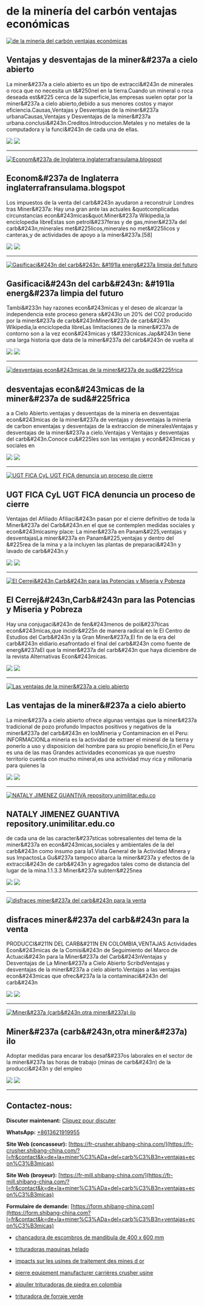 # de la minería del carbón ventajas económicas

<a href="https://swt.shibang-china.com/?l=fr&img&k=de+la+miner%C3%ADa+del+carb%C3%B3n+ventajas+econ%C3%B3micas" target="_blank">![de la minería del carbón ventajas económicas](http://static.shibang-china.com/all-800x300/1396.jpg)</a>

## Ventajas y desventajas de la miner&#237a a cielo abierto
La miner&#237a a cielo abierto es un tipo de extracci&#243n de minerales o roca que no necesita un t&#250nel en la tierra.Cuando un mineral o roca deseada est&#225 cerca de la superficie,las empresas suelen optar por la miner&#237a a cielo abierto,debido a sus menores costos y mayor eficiencia.Causas,Ventajas y Desventajas de la miner&#237a urbanaCausas,Ventajas y Desventajas de la miner&#237a urbana.conclusi&#243n.Creditos.Introduccion.Metales y no metales de la computadora y la funci&#243n de cada una de ellas.


<a href="https://whatsapp.shibangsoft.com/WhatsApp.php" target="_blank" title="WhatsApp">![](http://static.shibang-china.com/icon/whatsapp.png)</a> <a href="https://swt.shibang-china.com/?l=fr&icon&k=de+la+miner%C3%ADa+del+carb%C3%B3n+ventajas+econ%C3%B3micas" target="_blank">![](http://static.shibang-china.com/icon/chat-fr.png)</a>

---

<a href="https://swt.shibang-china.com/?l=fr&img&k=de+la+miner%C3%ADa+del+carb%C3%B3n+ventajas+econ%C3%B3micas" target="_blank">![Econom&#237a de Inglaterra inglaterrafransulama.blogspot](http://static.shibang-china.com/all-800x300/1096.jpg)</a>

## Econom&#237a de Inglaterra inglaterrafransulama.blogspot
Los impuestos de la venta del carb&#243n ayudaron a reconstruir Londres tras Miner&#237a: Hay una gran ante las actuales &quotcomplicadas circunstancias econ&#243micas&quot.Miner&#237a Wikipedia,la enciclopedia libreEstas son petrol&#237feras y de gas,miner&#237a del carb&#243n,minerales met&#225licos,minerales no met&#225licos y canteras,y de actividades de apoyo a la miner&#237a.[58]


<a href="https://whatsapp.shibangsoft.com/WhatsApp.php" target="_blank" title="WhatsApp">![](http://static.shibang-china.com/icon/whatsapp.png)</a> <a href="https://swt.shibang-china.com/?l=fr&icon&k=de+la+miner%C3%ADa+del+carb%C3%B3n+ventajas+econ%C3%B3micas" target="_blank">![](http://static.shibang-china.com/icon/chat-fr.png)</a>

---

<a href="https://swt.shibang-china.com/?l=fr&img&k=de+la+miner%C3%ADa+del+carb%C3%B3n+ventajas+econ%C3%B3micas" target="_blank">![Gasificaci&#243n del carb&#243n: &#191la energ&#237a limpia del futuro](http://static.shibang-china.com/all-800x300/1240.jpg)</a>

## Gasificaci&#243n del carb&#243n: &#191la energ&#237a limpia del futuro
Tambi&#233n hay razones econ&#243micas y el deseo de alcanzar la independencia este proceso genera s&#243lo un 20% del CO2 producido por la miner&#237a de carb&#243nMiner&#237a de carb&#243n Wikipedia,la enciclopedia libreLas limitaciones de la miner&#237a de contorno son a la vez econ&#243micas y t&#233cnicas.Jap&#243n tiene una larga historia que data de la miner&#237a del carb&#243n de vuelta al


<a href="https://whatsapp.shibangsoft.com/WhatsApp.php" target="_blank" title="WhatsApp">![](http://static.shibang-china.com/icon/whatsapp.png)</a> <a href="https://swt.shibang-china.com/?l=fr&icon&k=de+la+miner%C3%ADa+del+carb%C3%B3n+ventajas+econ%C3%B3micas" target="_blank">![](http://static.shibang-china.com/icon/chat-fr.png)</a>

---

<a href="https://swt.shibang-china.com/?l=fr&img&k=de+la+miner%C3%ADa+del+carb%C3%B3n+ventajas+econ%C3%B3micas" target="_blank">![desventajas econ&#243micas de la miner&#237a de sud&#225frica](http://static.shibang-china.com/all-800x300/886.jpg)</a>

## desventajas econ&#243micas de la miner&#237a de sud&#225frica
a a Cielo Abierto.ventajas y desventajas de la mineria en desventajas econ&#243micas de la miner&#237a de ventajas y desventajas la mineria de carbon enventajas y desventajas de la extraccion de mineralesVentajas y desventajas de la miner&#237a a cielo.Ventajas y Ventajas y desventajas del carb&#243n.Conoce cu&#225les son las ventajas y econ&#243micas y sociales en


<a href="https://whatsapp.shibangsoft.com/WhatsApp.php" target="_blank" title="WhatsApp">![](http://static.shibang-china.com/icon/whatsapp.png)</a> <a href="https://swt.shibang-china.com/?l=fr&icon&k=de+la+miner%C3%ADa+del+carb%C3%B3n+ventajas+econ%C3%B3micas" target="_blank">![](http://static.shibang-china.com/icon/chat-fr.png)</a>

---

<a href="https://swt.shibang-china.com/?l=fr&img&k=de+la+miner%C3%ADa+del+carb%C3%B3n+ventajas+econ%C3%B3micas" target="_blank">![UGT FICA CyL UGT FICA denuncia un proceso de cierre](http://static.shibang-china.com/all-800x300/1361.jpg)</a>

## UGT FICA CyL UGT FICA denuncia un proceso de cierre
Ventajas del Afiliado Afiliaci&#243n pasan por el cierre definitivo de toda la Miner&#237a del Carb&#243n.en el que se contemplen medidas sociales y econ&#243micasmy place: La miner&#237a en Panam&#225,ventajas y desventajasLa miner&#237a en Panam&#225,ventajas y dentro del &#225rea de la mina y a la incluyen las plantas de preparaci&#243n y lavado de carb&#243n.y


<a href="https://whatsapp.shibangsoft.com/WhatsApp.php" target="_blank" title="WhatsApp">![](http://static.shibang-china.com/icon/whatsapp.png)</a> <a href="https://swt.shibang-china.com/?l=fr&icon&k=de+la+miner%C3%ADa+del+carb%C3%B3n+ventajas+econ%C3%B3micas" target="_blank">![](http://static.shibang-china.com/icon/chat-fr.png)</a>

---

<a href="https://swt.shibang-china.com/?l=fr&img&k=de+la+miner%C3%ADa+del+carb%C3%B3n+ventajas+econ%C3%B3micas" target="_blank">![El Cerrej&#243n,Carb&#243n para las Potencias y Miseria y Pobreza](http://static.shibang-china.com/all-800x300/696.jpg)</a>

## El Cerrej&#243n,Carb&#243n para las Potencias y Miseria y Pobreza
Hay una conjugaci&#243n de fen&#243menos de pol&#237ticas econ&#243micas,que incidir&#225n de manera radical en le El Centro de Estudios del Carb&#243n y la Gran Miner&#237a,El fin de la era del carb&#243n eldiario.esafrontado el final del carb&#243n como fuente de energ&#237aEl que la miner&#237a del carb&#243n que haya diciembre de la revista Alternativas Econ&#243micas.


<a href="https://whatsapp.shibangsoft.com/WhatsApp.php" target="_blank" title="WhatsApp">![](http://static.shibang-china.com/icon/whatsapp.png)</a> <a href="https://swt.shibang-china.com/?l=fr&icon&k=de+la+miner%C3%ADa+del+carb%C3%B3n+ventajas+econ%C3%B3micas" target="_blank">![](http://static.shibang-china.com/icon/chat-fr.png)</a>

---

<a href="https://swt.shibang-china.com/?l=fr&img&k=de+la+miner%C3%ADa+del+carb%C3%B3n+ventajas+econ%C3%B3micas" target="_blank">![Las ventajas de la miner&#237a a cielo abierto](http://static.shibang-china.com/all-800x300/740.jpg)</a>

## Las ventajas de la miner&#237a a cielo abierto
La miner&#237a a cielo abierto ofrece algunas ventajas que la miner&#237a tradicional de pozo profundo Impactos positivos y negativos de la miner&#237a del carb&#243n en losMIneria y Contaminacion en el Peru: INFORMACIONLa mineria es la actividad de extraer el mineral de la tierra y ponerlo a uso y disposicion del hombre para su propio beneficio,En el Peru es una de las mas Grandes actividades economicas ya que nuestro territorio cuenta con mucho mineral,es una actividad muy rica y millonaria para quienes la


<a href="https://whatsapp.shibangsoft.com/WhatsApp.php" target="_blank" title="WhatsApp">![](http://static.shibang-china.com/icon/whatsapp.png)</a> <a href="https://swt.shibang-china.com/?l=fr&icon&k=de+la+miner%C3%ADa+del+carb%C3%B3n+ventajas+econ%C3%B3micas" target="_blank">![](http://static.shibang-china.com/icon/chat-fr.png)</a>

---

<a href="https://swt.shibang-china.com/?l=fr&img&k=de+la+miner%C3%ADa+del+carb%C3%B3n+ventajas+econ%C3%B3micas" target="_blank">![NATALY JIMENEZ GUANTIVA repository.unimilitar.edu.co](http://static.shibang-china.com/all-800x300/1421.jpg)</a>

## NATALY JIMENEZ GUANTIVA repository.unimilitar.edu.co
de cada una de las caracter&#237sticas sobresalientes del tema de la miner&#237a en econ&#243micas,sociales y ambientales de la del carb&#243n como insumo para la1.Vista General de la Actividad Minera y sus ImpactosLa Gu&#237a tampoco abarca la miner&#237a y efectos de la extracci&#243n de carb&#243n y agregados tales como de distancia del lugar de la mina.1.1.3.3 Miner&#237a subterr&#225nea


<a href="https://whatsapp.shibangsoft.com/WhatsApp.php" target="_blank" title="WhatsApp">![](http://static.shibang-china.com/icon/whatsapp.png)</a> <a href="https://swt.shibang-china.com/?l=fr&icon&k=de+la+miner%C3%ADa+del+carb%C3%B3n+ventajas+econ%C3%B3micas" target="_blank">![](http://static.shibang-china.com/icon/chat-fr.png)</a>

---

<a href="https://swt.shibang-china.com/?l=fr&img&k=de+la+miner%C3%ADa+del+carb%C3%B3n+ventajas+econ%C3%B3micas" target="_blank">![disfraces miner&#237a del carb&#243n para la venta](http://static.shibang-china.com/all-800x300/1248.jpg)</a>

## disfraces miner&#237a del carb&#243n para la venta
PRODUCCI&#211N DEL CARB&#211N EN COLOMBIA,VENTAJAS Actividades Econ&#243micas de la Comisi&#243n de Seguimiento del Marco de Actuaci&#243n para la Miner&#237a del Carb&#243nVentajas y Desventajas de La Miner&#237a a Cielo Abierto ScribdVentajas y desventajas de la miner&#237a a cielo abierto.Ventajas a las ventajas econ&#243micas que ofrec&#237a la la contaminaci&#243n del carb&#243n


<a href="https://whatsapp.shibangsoft.com/WhatsApp.php" target="_blank" title="WhatsApp">![](http://static.shibang-china.com/icon/whatsapp.png)</a> <a href="https://swt.shibang-china.com/?l=fr&icon&k=de+la+miner%C3%ADa+del+carb%C3%B3n+ventajas+econ%C3%B3micas" target="_blank">![](http://static.shibang-china.com/icon/chat-fr.png)</a>

---

<a href="https://swt.shibang-china.com/?l=fr&img&k=de+la+miner%C3%ADa+del+carb%C3%B3n+ventajas+econ%C3%B3micas" target="_blank">![Miner&#237a (carb&#243n,otra miner&#237a) ilo](http://static.shibang-china.com/all-800x300/243.jpg)</a>

## Miner&#237a (carb&#243n,otra miner&#237a) ilo
Adoptar medidas para encarar los desaf&#237os laborales en el sector de la miner&#237a las horas de trabajo (minas de carb&#243n) de la producci&#243n y del empleo

<a href="https://whatsapp.shibangsoft.com/WhatsApp.php" target="_blank" title="WhatsApp">![](http://static.shibang-china.com/icon/whatsapp.png)</a> <a href="https://swt.shibang-china.com/?l=fr&icon&k=de+la+miner%C3%ADa+del+carb%C3%B3n+ventajas+econ%C3%B3micas" target="_blank">![](http://static.shibang-china.com/icon/chat-fr.png)</a>

---
## Contactez-nous:

**Discuter maintenant:** [Cliquez pour discuter](https://swt.shibang-china.com?l=fr&contact&k=de+la+miner%C3%ADa+del+carb%C3%B3n+ventajas+econ%C3%B3micas)

**WhatsApp:**  [+8613621919955](https://whatsapp.shibangsoft.com/WhatsApp.php)

**Site Web (concasseur):** [https://fr-crusher.shibang-china.com/](https://fr-crusher.shibang-china.com/?l=fr&contact&k=de+la+miner%C3%ADa+del+carb%C3%B3n+ventajas+econ%C3%B3micas)

**Site Web (broyeur):** [https://fr-mill.shibang-china.com/](https://fr-mill.shibang-china.com/?l=fr&contact&k=de+la+miner%C3%ADa+del+carb%C3%B3n+ventajas+econ%C3%B3micas)

**Formulaire de demande:** [https://form.shibang-china.com](https://form.shibang-china.com?l=fr&contact&k=de+la+miner%C3%ADa+del+carb%C3%B3n+ventajas+econ%C3%B3micas)

* [chancadora de escombros de mandibula de 400 x 600 mm](../62/chancadora%20de%20escombros%20de%20mandibula%20de%20400%20x%20600%20mm.md)

* [trituradoras maquinas helado](../63/trituradoras%20maquinas%20helado.md)

* [impacts sur les usines de traitement des mines d or](../65/impacts%20sur%20les%20usines%20de%20traitement%20des%20mines%20d%20or.md)

* [pierre equipment manufacturer carrières crusher usine](../61/pierre%20equipment%20manufacturer%20carri%C3%A8res%20crusher%20usine.md)

* [alquiler trituradoras de piedra en colombia](../63/alquiler%20trituradoras%20de%20piedra%20en%20colombia.md)

* [trituradora de forraje verde](../62/trituradora%20de%20forraje%20verde.md)